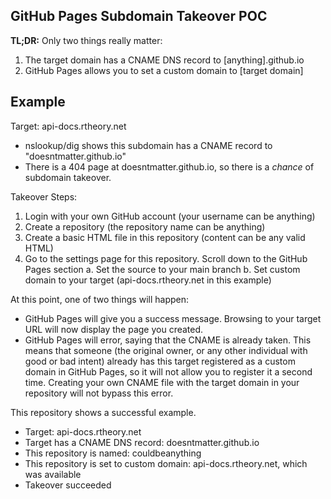 ## GitHub Pages Subdomain Takeover POC

**TL;DR:** Only two things really matter:
1. The target domain has a CNAME DNS record to [anything].github.io
2. GitHub Pages allows you to set a custom domain to [target domain]

## Example

Target: api-docs.rtheory.net

 - nslookup/dig shows this subdomain has a CNAME record to "doesntmatter.github.io"
 - There is a 404 page at doesntmatter.github.io, so there is a *chance* of subdomain takeover.

Takeover Steps:

 1. Login with your own GitHub account (your username can be anything)
 2. Create a repository (the repository name can be anything)
 3. Create a basic HTML file in this repository (content can be any valid HTML)
 4. Go to the settings page for this repository. Scroll down to the GitHub Pages section
	 a. Set the source to your main branch
	 b. Set custom domain to your target (api-docs.rtheory.net in this example)

At this point, one of two things will happen:
- GitHub Pages will give you a success message. Browsing to your target URL will now display the page you created. 
- GitHub Pages will error, saying that the CNAME is already taken. This means that someone (the original owner, or any other individual with good or bad intent) already has this target registered as a custom domain in GitHub Pages, so it will not allow you to register it a second time. Creating your own CNAME file with the target domain in your repository will not bypass this error. 

This repository shows a successful example. 

 - Target: api-docs.rtheory.net
 - Target has a CNAME DNS record: doesntmatter.github.io
 - This repository is named: couldbeanything
 - This repository is set to custom domain: api-docs.rtheory.net, which was available
 - Takeover succeeded

